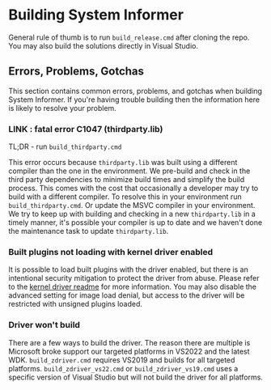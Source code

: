 # Building System Informer

General rule of thumb is to run `build_release.cmd` after cloning the repo. You may also build the 
solutions directly in Visual Studio.

## Errors, Problems, Gotchas

This section contains common errors, problems, and gotchas when building System Informer. 
If you're having trouble building then the information here is likely to resolve your problem.

### LINK : fatal error C1047 (thirdparty.lib)

TL;DR - run `build_thirdparty.cmd`

This error occurs because `thirdparty.lib` was built using a different compiler than the one 
in the environment. We pre-build and check in the third party dependencies to minimize build 
times and simplify the build process. This comes with the cost that occasionally a developer may 
try to build with a different compiler.  To resolve this in your environment run 
`build_thirdparty.cmd`. Or update the MSVC compiler in your environment. We try to keep up with 
building and checking in a new `thirdparty.lib` in a timely manner, it's possible your compiler 
is up to date and we haven't done the maintenance task to update `thirdparty.lib`.

### Built plugins not loading with kernel driver enabled 

It is possible to load built plugins with the driver enabled, but there is an intentional security
mitigation to protect the driver from abuse. Please refer to the 
[kernel driver readme](../KSystemInformer/README.md) for more information. You may also disable 
the advanced setting for image load denial, but access to the driver will be restricted with 
unsigned plugins loaded.

### Driver won't build

There are a few ways to build the driver. The reason there are multiple is Microsoft broke support 
our targeted platforms in VS2022 and the latest WDK. `build_zdriver.cmd` requires VS2019 and builds 
for all targeted platforms. `build_zdriver_vs22.cmd` or `build_zdriver_vs19.cmd` uses a specific 
version of Visual Studio but will not build the driver for all platforms.
